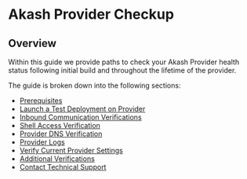 # Akash Provider Checkup

## **Overview**

Within this guide we provide paths to check your Akash Provider health status following initial build and throughout the lifetime of the provider.

The guide is broken down into the following sections:

* [Prerequisites](../../../../providers/build-a-cloud-provider/akash-provider-checkup/prerequisites.md)
* [Launch a Test Deployment on Provider](../../../../providers/build-a-cloud-provider/akash-provider-checkup/step-1-launch-a-test-deployment-on-provider.md)
* [Inbound Communication Verifications](../../../../providers/build-a-cloud-provider/akash-provider-checkup/step-2-inbound-communication-verifications.md)
* [Shell Access Verification](../../../../providers/build-a-cloud-provider/akash-provider-checkup/step-3-shell-access-verification.md)
* [Provider DNS Verification](../../../../providers/build-a-cloud-provider/akash-provider-checkup/step-4-provider-dns-verification.md)
* [Provider Logs](../../../../providers/build-a-cloud-provider/akash-provider-checkup/step-5-provider-logs.md)
* [Verify Current Provider Settings](../../../../providers/build-a-cloud-provider/akash-provider-checkup/step-6-verify-current-provider-settings.md)
* [Additional Verifications](../../../../providers/build-a-cloud-provider/akash-provider-checkup/step-6-additional-verifications.md)
* [Contact Technical Support](../../../../providers/build-a-cloud-provider/akash-provider-checkup/contact-technical-support.md)
